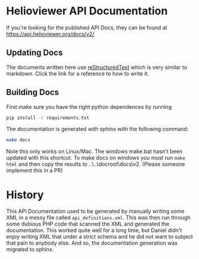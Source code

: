 # Helioviewer API Documentation
If you're looking for the published API Docs, they can be found at
https://api.helioviewer.org/docs/v2/

## Updating Docs
The documents written here use [reStructuredText](https://www.sphinx-doc.org/en/master/usage/restructuredtext/basics.html)
which is very similar to markdown. Click the link for a reference to how to
write it.

## Building Docs
First make sure you have the right python dependences by running
```bash
pip install -r requirements.txt
```

The documentation is generated with sphinx with the following command:
```bash
make docs
```

Note this only works on Linux/Mac. The windows make.bat hasn't been updated with
this shortcut. To make docs on windows you must run `make html` and then copy
the results to ..\\..\\docroot\\docs\\v2. (Please someone implement this in a PR)

# History
This API Documentation used to be generated by manually writing some XML
in a messy file called `api_definitions.xml`. This was then run through some
dubious PHP code that scanned the XML and generated the documentation. This
worked quite well for a long time, but Daniel didn't enjoy writing XML that
under a strict schema and he did not want to subject that pain to anybody else.
And so, the documentation generation was migrated to sphinx.
